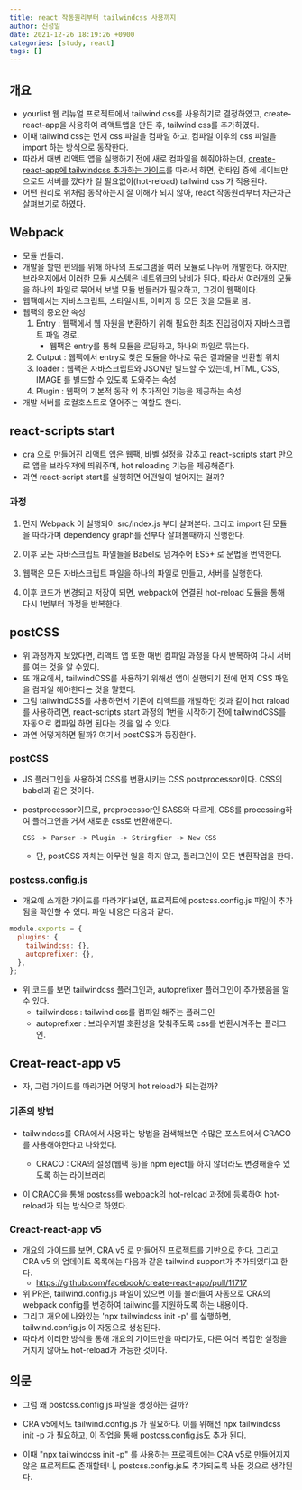 ```yaml
---
title: react 작동원리부터 tailwindcss 사용까지
author: 신성일
date: 2021-12-26 18:19:26 +0900
categories: [study, react]
tags: []
---
```


## 개요

- yourlist 웹 리뉴얼 프로젝트에서 tailwind css를 사용하기로 결정하였고, create-react-app을 사용하여 리액트앱을 만든 후, tailwind css를 추가하였다.
- 이때 tailwind css는 먼저 css 파일을 컴파일 하고, 컴파일 이후의 css 파일을 import 하는 방식으로 동작한다.
- 따라서 매번 리액트 앱을 실행하기 전에 새로 컴파일을 해줘야하는데, [create-react-app에 tailwindcss 추가하는 가이드](https://tailwindcss.com/docs/guides/create-react-app)를 따라서 하면, 런타임 중에 세이브만으로도 서버를 껐다가 킬 필요없이(hot-reload) tailwind css 가 적용된다.
- 어떤 원리로 위처럼 동작하는지 잘 이해가 되지 않아, react 작동원리부터 차근차근 살펴보기로 하였다.

## Webpack

- 모듈 번들러.
- 개발을 할땐 편의를 위해 하나의 프로그램을 여러 모듈로 나누어 개발한다. 하지만, 브라우저에서 이러한 모듈 시스템은 네트워크의 낭비가 된다. 따라서 여러개의 모듈을 하나의 파일로 묶어서 보낼 모듈 번들러가 필요하고, 그것이 웹팩이다.
- 웹팩에서는 자바스크립트, 스타일시트, 이미지 등 모든 것을 모듈로 봄.
- 웹팩의 중요한 속성
  1. Entry : 웹팩에서 웹 자원을 변환하기 위해 필요한 최초 진입점이자 자바스크립트 파일 경로.
     - 웹팩은 entry를 통해 모듈을 로딩하고, 하나의 파일로 묶는다.
  2. Output : 웹팩에서 entry로 찾은 모듈을 하나로 묶은 결과물을 반환할 위치
  3. loader : 웹팩은 자바스크립트와 JSON만 빌드할 수 있는데, HTML, CSS, IMAGE 를 빌드할 수 있도록 도와주는 속성
  4. Plugin : 웹팩의 기본적 동작 외 추가적인 기능을 제공하는 속성
- 개발 서버를 로컬호스트로 열어주는 역할도 한다.

## react-scripts start

- cra 으로 만들어진 리액트 앱은 웹팩, 바벨 설정을 감추고 react-scripts start 만으로 앱을 브라우저에 띄워주며, hot reloading 기능을 제공해준다.
- 과연 react-script start를 실행하면 어떤일이 벌어지는 걸까?

### 과정

1. 먼저 Webpack 이 실행되어 src/index.js 부터 살펴본다. 그리고 import 된 모듈을 따라가며 dependency graph를 전부다 살펴볼때까지 진행한다.

2. 이후 모든 자바스크립트 파일들을 Babel로 넘겨주어 ES5+ 로 문법을 번역한다.

3. 웹팩은 모든 자바스크립트 파일을 하나의 파일로 만들고, 서버를 실행한다.

4. 이후 코드가 변경되고 저장이 되면, webpack에 연결된 hot-reload 모듈을 통해 다시 1번부터 과정을 반복한다.

## postCSS

- 위 과정까지 보았다면, 리액트 앱 또한 매번 컴파일 과정을 다시 반복하여 다시 서버를 여는 것을 알 수있다.
- 또 개요에서, tailwindCSS를 사용하기 위해선 앱이 실행되기 전에 먼저 CSS 파일을 컴파일 해야한다는 것을 말했다.
- 그럼 tailwindCSS를 사용하면서 기존에 리액트를 개발하던 것과 같이 hot raload를 사용하려면, react-scripts start 과정의 1번을 시작하기 전에 tailwindCSS를 자동으로 컴파일 하면 된다는 것을 알 수 있다.
- 과연 어떻게하면 될까? 여기서 postCSS가 등장한다.

### postCSS

- JS 플러그인을 사용하여 CSS를 변환시키는 CSS postprocessor이다. CSS의 babel과 같은 것이다.

- postprocessor이므로, preprocessor인 SASS와 다르게, CSS를 processing하여 플러그인을 거쳐 새로운 css로 변환해준다.

  ```
  CSS -> Parser -> Plugin -> Stringfier -> New CSS
  ```

  - 단, postCSS 자체는 아무런 일을 하지 않고, 플러그인이 모든 변환작업을 한다.

### postcss.config.js

- 개요에 소개한 가이드를 따라가다보면, 프로젝트에 postcss.config.js 파일이 추가됨을 확인할 수 있다. 파일 내용은 다음과 같다.

```js
module.exports = {
  plugins: {
    tailwindcss: {},
    autoprefixer: {},
  },
};
```

- 위 코드를 보면 tailwindcss 플러그인과, autoprefixer 플러그인이 추가됐음을 알 수 있다.
  - tailwindcss : tailwind css를 컴파일 해주는 플러그인
  - autoprefixer : 브라우저별 호환성을 맞춰주도록 css를 변환시켜주는 플러그인.

## Creat-react-app v5

- 자, 그럼 가이드를 따라가면 어떻게 hot reload가 되는걸까?

### 기존의 방법

- tailwindcss를 CRA에서 사용하는 방법을 검색해보면 수많은 포스트에서 CRACO를 사용해야한다고 나와있다.

  - CRACO : CRA의 설정(웹팩 등)을 npm eject를 하지 않더라도 변경해줄수 있도록 하는 라이브러리

- 이 CRACO을 통해 postcss를 webpack의 hot-reload 과정에 등록하여 hot-reload가 되는 방식으로 하였다.

### Creact-react-app v5

- 개요의 가이드를 보면, CRA v5 로 만들어진 프로젝트를 기반으로 한다. 그리고 CRA v5 의 업데이트 목록에는 다음과 같은 tailwind support가 추가되었다고 한다.
  - https://github.com/facebook/create-react-app/pull/11717
- 위 PR은, tailwind.config.js 파일이 있으면 이를 불러들여 자동으로 CRA의 webpack config를 변경하여 tailwind를 지원하도록 하는 내용이다.
- 그리고 개요에 나와있는 'npx tailwindcss init -p' 를 실행하면, tailwind.config.js 이 자동으로 생성된다.
- 따라서 이러한 방식을 통해 개요의 가이드만을 따라가도, 다른 여러 복잡한 설정을 거치지 않아도 hot-reload가 가능한 것이다.

## 의문

- 그럼 왜 postcss.config.js 파일을 생성하는 걸까?
- CRA v5에서도 tailwind.config.js 가 필요하다. 이를 위해선 npx tailwindcss init -p 가 필요하고, 이 작업을 통해 postcss.config.js도 추가 된다.

- 이때 "npx tailwindcss init -p" 를 사용하는 프로젝트에는 CRA v5로 만들어지지 않은 프로젝트도 존재할테니, postcss.config.js도 추가되도록 놔둔 것으로 생각된다.
